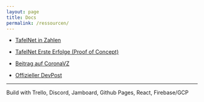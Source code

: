 ```yaml
---
layout: page
title: Docs
permalink: /ressourcen/
---
```



* [TafelNet in Zahlen](/file/tafelnet_data-story.pdf)
* [TafelNet Erste Erfolge (Proof of Concept)](/file/tafelnet_proof-of-concept.pdf)

* [Beitrag auf CoronaVZ](https://coronavz.com/project/tafelnet/)
* [Offizieller DevPost](https://devpost.com/software/1_014_a_vulnerablegruppen-plus-tafelnet)


---
Build with Trello, Discord, Jamboard, Github Pages, React, Firebase/GCP
